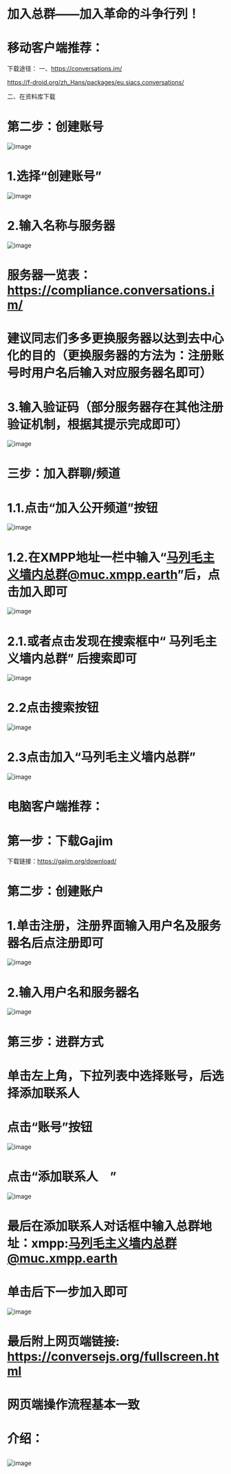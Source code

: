 # 加入总群——加入革命的斗争行列！
# 移动客户端推荐：
下载途径：
一、https://conversations.im/

https://f-droid.org/zh_Hans/packages/eu.siacs.conversations/

二、在资料库下载
# 第二步：创建账号
![image](https://github.com/mlm1966/mlm1966.github.io/blob/main/files/图片/教程1k.jpg)



# 1.选择“创建账号”

![image](https://github.com/mlm1966/mlm1966.github.io/blob/main/files/图片/教程2.1.1.jpg)


# 2.输入名称与服务器


![image](https://github.com/mlm1966/mlm1966.github.io/blob/main/files/图片/教程2.2k.jpg)
# 服务器一览表：https://compliance.conversations.im/
# 建议同志们多多更换服务器以达到去中心化的目的（更换服务器的方法为：注册账号时用户名后输入对应服务器名即可）


# 3.输入验证码（部分服务器存在其他注册验证机制，根据其提示完成即可）

![image](https://github.com/mlm1966/mlm1966.github.io/blob/main/files/图片/教程4k.jpg)




# 三步：加入群聊/频道
# 1.1.点击“加入公开频道”按钮
![image](https://github.com/mlm1966/mlm1966.github.io/blob/main/files/图片/教程5k.jpg)
# 1.2.在XMPP地址一栏中输入“马列毛主义墙内总群@muc.xmpp.earth”后，点击加入即可
![image](https://github.com/mlm1966/mlm1966.github.io/blob/main/files/图片/教程6k.jpg)
# 2.1.或者点击发现在搜索框中“ 马列毛主义墙内总群” 后搜索即可
![image](https://github.com/mlm1966/mlm1966.github.io/blob/main/files/图片/教程7k.jpg)
# 2.2点击搜索按钮
![image](https://github.com/mlm1966/mlm1966.github.io/blob/main/files/图片/教程8k.jpg)
# 2.3点击加入“马列毛主义墙内总群”
![image](https://github.com/mlm1966/mlm1966.github.io/blob/main/files/图片/教程9k.jpg)
# 电脑客户端推荐：
# 第一步：下载Gajim
下载链接：https://gajim.org/download/
# 第二步：创建账户
# 1.单击注册，注册界面输入用户名及服务器名后点注册即可
![image](https://github.com/mlm1966/mlm1966.github.io/blob/main/files/图片/教程10k.png)

# 2.输入用户名和服务器名
![image](https://github.com/mlm1966/mlm1966.github.io/blob/main/files/图片/教程11k.png)

# 第三步：进群方式
# 单击左上角，下拉列表中选择账号，后选择添加联系人 
# 点击“账号”按钮
![image](https://github.com/mlm1966/mlm1966.github.io/blob/main/files/图片/教程12k.png)

# 点击“添加联系人 ”
![image](https://github.com/mlm1966/mlm1966.github.io/blob/main/files/图片/教程13k.png)

# 最后在添加联系人对话框中输入总群地址：xmpp:马列毛主义墙内总群@muc.xmpp.earth
# 单击后下一步加入即可
![image](https://github.com/mlm1966/mlm1966.github.io/blob/main/files/图片/教程14k（1）.png)

# 最后附上网页端链接: https://conversejs.org/fullscreen.html
# 网页端操作流程基本一致
# 介绍：
## 


![image](https://github.com/mlm1966/mlm1966.github.io/blob/main/files/图片/教程15k.jpg)






















